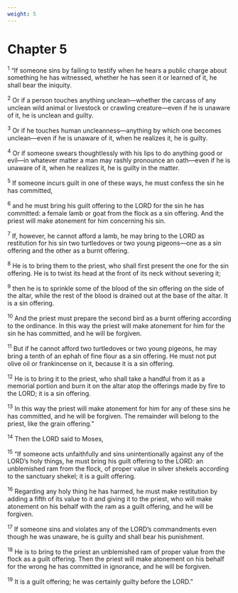 ```yaml
---
weight: 5
---
```


# Chapter 5

<sup>1</sup> “If someone sins by failing to testify when he hears a public charge about something he has witnessed, whether he has seen it or learned of it, he shall bear the iniquity. 

<sup>2</sup> Or if a person touches anything unclean—whether the carcass of any unclean wild animal or livestock or crawling creature—even if he is unaware of it, he is unclean and guilty. 

<sup>3</sup> Or if he touches human uncleanness—anything by which one becomes unclean—even if he is unaware of it, when he realizes it, he is guilty. 

<sup>4</sup> Or if someone swears thoughtlessly with his lips to do anything good or evil—in whatever matter a man may rashly pronounce an oath—even if he is unaware of it, when he realizes it, he is guilty in the matter. 

<sup>5</sup> If someone incurs guilt in one of these ways, he must confess the sin he has committed, 

<sup>6</sup> and he must bring his guilt offering to the LORD for the sin he has committed: a female lamb or goat from the flock as a sin offering. And the priest will make atonement for him concerning his sin. 

<sup>7</sup> If, however, he cannot afford a lamb, he may bring to the LORD as restitution for his sin two turtledoves or two young pigeons—one as a sin offering and the other as a burnt offering. 

<sup>8</sup> He is to bring them to the priest, who shall first present the one for the sin offering. He is to twist its head at the front of its neck without severing it; 

<sup>9</sup> then he is to sprinkle some of the blood of the sin offering on the side of the altar, while the rest of the blood is drained out at the base of the altar. It is a sin offering. 

<sup>10</sup> And the priest must prepare the second bird as a burnt offering according to the ordinance. In this way the priest will make atonement for him for the sin he has committed, and he will be forgiven. 

<sup>11</sup> But if he cannot afford two turtledoves or two young pigeons, he may bring a tenth of an ephah of fine flour as a sin offering. He must not put olive oil or frankincense on it, because it is a sin offering. 

<sup>12</sup> He is to bring it to the priest, who shall take a handful from it as a memorial portion and burn it on the altar atop the offerings made by fire to the LORD; it is a sin offering. 

<sup>13</sup> In this way the priest will make atonement for him for any of these sins he has committed, and he will be forgiven. The remainder will belong to the priest, like the grain offering.” 

<sup>14</sup> Then the LORD said to Moses, 

<sup>15</sup> “If someone acts unfaithfully and sins unintentionally against any of the LORD’s holy things, he must bring his guilt offering to the LORD: an unblemished ram from the flock, of proper value in silver shekels according to the sanctuary shekel; it is a guilt offering. 

<sup>16</sup> Regarding any holy thing he has harmed, he must make restitution by adding a fifth of its value to it and giving it to the priest, who will make atonement on his behalf with the ram as a guilt offering, and he will be forgiven. 

<sup>17</sup> If someone sins and violates any of the LORD’s commandments even though he was unaware, he is guilty and shall bear his punishment. 

<sup>18</sup> He is to bring to the priest an unblemished ram of proper value from the flock as a guilt offering. Then the priest will make atonement on his behalf for the wrong he has committed in ignorance, and he will be forgiven. 

<sup>19</sup> It is a guilt offering; he was certainly guilty before the LORD.” 


